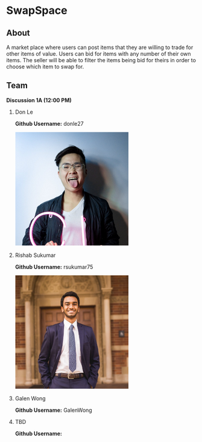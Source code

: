 # SwapSpace

## About

A market place where users can post items that they are willing to trade for other items of value. Users can bid for items with any number of their own items. The seller will be able to filter the items being bid for theirs in order to choose which item to swap for.

## Team 

**Discussion 1A (12:00 PM)**

1. Don Le 

    **Github Username:** donle27

    <img src="Images/Don.jpg" alt="drawing" style="width:300px;"/>

2. Rishab Sukumar

    **Github Username:** rsukumar75

    <img src="Images/Rishab.jpg" alt="drawing" style="width:300px;"/>

3. Galen Wong

    **Github Username:** GalenWong

4. TBD

    **Github Username:**

